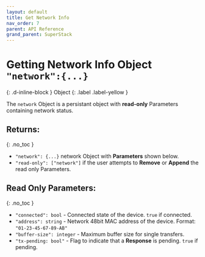 ```yaml
---
layout: default
title: Get Network Info
nav_order: 7
parent: API Reference
grand_parent: SuperStack
---
```


# Getting Network Info Object `"network":{...}`
{: .d-inline-block }
Object
{: .label .label-yellow }

The `network` Object is a persistant object with **read-only** Parameters containing network status.

## Returns:
{: .no_toc }

- `"network": {...}` network Object with **Parameters** shown below.
- `"read-only": ["network"]` if the user attempts to **Remove** or **Append** the read only Parameters.

## Read Only Parameters:
{: .no_toc }

- `"connected": bool` - Connected state of the device. `true` if connected.
- `"address": string` - Network 48bit MAC address of the device. Format: `"01-23-45-67-89-AB"`
- `"buffer-size": integer` - Maximum buffer size for single transfers.
- `"tx-pending: bool"` - Flag to indicate that a **Response** is pending. `true` if pending.